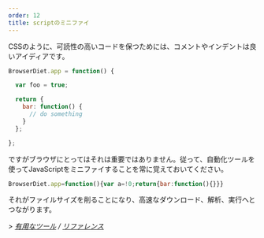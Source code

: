 ```yaml
---
order: 12
title: scriptのミニファイ
---
```


CSSのように、可読性の高いコードを保つためには、コメントやインデントは良いアイディアです。

```js
BrowserDiet.app = function() {

  var foo = true;

  return {
    bar: function() {
      // do something
    }
  };

};
```

ですがブラウザにとってはそれは重要ではありません。従って、自動化ツールを使ってJavaScriptをミニファイすることを常に覚えておいてください。

```js
BrowserDiet.app=function(){var a=!0;return{bar:function(){}}}
```

それがファイルサイズを削ることになり、高速なダウンロード、解析、実行へとつながります。

*> [有用なツール](https://github.com/zenorocha/browser-diet/wiki/Tools#wiki-minify-your-script) / [リファレンス](https://github.com/zenorocha/browser-diet/wiki/References#minify-your-script)*
